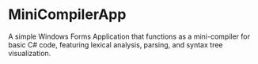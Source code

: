 # MiniCompilerApp
A simple Windows Forms Application that functions as a mini-compiler for basic C# code, featuring lexical analysis, parsing, and syntax tree visualization.
